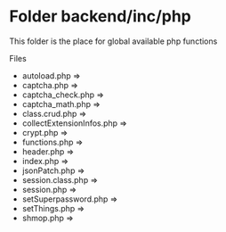 # Folder backend/inc/php

This folder is the place for global available php functions

Files

* autoload.php => 
* captcha.php => 
* captcha_check.php => 
* captcha_math.php => 
* class.crud.php => 
* collectExtensionInfos.php => 
* crypt.php => 
* functions.php => 
* header.php => 
* index.php => 
* jsonPatch.php => 
* session.class.php => 
* session.php => 
* setSuperpassword.php => 
* setThings.php => 
* shmop.php => 
